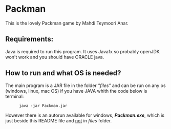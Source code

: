 # Packman
This is the lovely Packman game by Mahdi Teymoori Anar.
## Requirements:
Java is required to run this program. It uses Javafx so probably openJDK won't work and you should have ORACLE java.
## How to run and what OS is needed?
The main program is a JAR file in the folder <i>"files"</i> and can be run on any os (windows, linux, mac OS) if you have JAVA whith the code below is terminal:

          java -jar Packman.jar
          
However there is an autorun available for windows, <b><i>Packman.exe</i></b>, which is just beside this README file and <u>not</u> in <i>files</i> folder.
